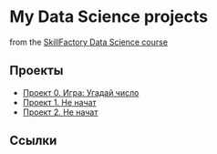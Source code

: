 # My Data Science projects

from the [SkillFactory Data Science course](https://skillfactory.ru/data-scientist-pro)

## Проекты
* [Проект 0. Игра: Угадай число](https://github.com/6760525/sf_data_science/tree/main/project_0)
* [Проект 1. Не начат](https://github.com/6760525/sf_data_science/)
* [Проект 2. Не начат](https://github.com/6760525/sf_data_science/)

## Ссылки
